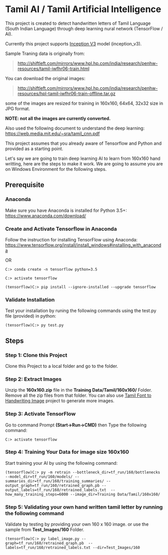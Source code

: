 # Tamil AI / Tamil Artificial Intelligence

This project is created to detect handwritten letters of Tamil Language (South Indian Language) through deep learning nural network (TensorFlow / AI).

Currently this project supports [Inception V3](https://arxiv.org/abs/1512.00567) model (inception_v3).

Sample Traning data is originally from:
> http://shiftleft.com/mirrors/www.hpl.hp.com/india/research/penhw-resources/tamil-iwfhr06-train.html

You can download the original images:
> http://shiftleft.com/mirrors/www.hpl.hp.com/india/research/penhw-resources/hpl-tamil-iwfhr06-train-offline.tar.gz

some of the images are resized for training in 160x160, 64x64, 32x32 size in JPG format. 

**NOTE: not all the images are currently converted.**

Also used the following document to understand the deep learning: https://web.media.mit.edu/~sra/tamil_cnn.pdf

This project assumes that you already aware of Tensorflow and Python and provided as a starting point.

Let's say we are going to train deep learning AI to learn from 160x160 hand writting, here are the steps to make it work.
We are going to assume you are on Windows Environment for the following steps.

## Prerequisite

### Anaconda

Make sure you have Anaconda is installed for Python 3.5+:
https://www.anaconda.com/download/

### Create and Activate Tensorflow in Anaconda

Follow the instruction for installing TensorFlow using Anaconda: https://www.tensorflow.org/install/install_windows#installing_with_anaconda

OR 

`C:> conda create -n tensorflow python=3.5` 

`C:> activate tensorflow`

`(tensorflow)C:> pip install --ignore-installed --upgrade tensorflow` 

### Validate Installation
Test your installation by runing the following commands using the test.py file (provided) in python:

`(tensorflow)C:> py test.py`

## Steps
### Step 1: Clone this Project
Clone this Project to a local folder and go to the folder.

### Step 2: Extract Images
Unzip the **160x160.zip** file in the **Training Data/Tamil/160x160/** Folder.
Remove all the zip files from that folder.
You can also use [Tamil Font to Handwriting Image](https://github.com/RanchMobile/Tamil-Font-to-Image-AI) project to generate more images.

### Step 3: Activate TensorFlow
Go to command Prompt **(Start->Run->CMD)**
then Type the following command:

`C:> activate tensorflow`

### Step 4: Training Your Data for image size 160x160
Start training your AI by using the following command:

`(tensorflow)C:> py -m retrain --bottleneck_dir=tf_run/160/bottlenecks --model_dir=tf_run/160/models/ --    summaries_dir=tf_run/160/training_summaries/ --output_graph=tf_run/160/retrained_graph.pb --output_labels=tf_run/160/retrained_labels.txt  --how_many_training_steps=6000 --image_dir=Training Data/Tamil/160x160/`

### Step 5: Validating your own hand written tamil letter by running the following command
Validate by testing by providing your own 160 x 160 image. or use the sample from **Test_Images/160** Folder.

`(tensorflow)C:> py label_image.py --graph=tf_run/160/retrained_graph.pb  --labels=tf_run/160/retrained_labels.txt --dir=Test_Images/160`
